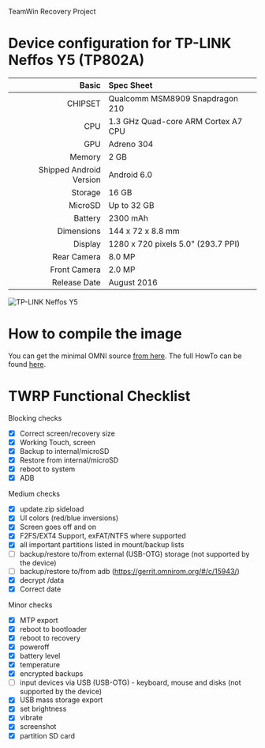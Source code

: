 TeamWin Recovery Project

Device configuration for TP-LINK Neffos Y5 (TP802A)
=====================================

Basic   | Spec Sheet
-------:|:-------------------------
CHIPSET | Qualcomm MSM8909 Snapdragon 210
CPU     | 1.3 GHz Quad-core ARM Cortex A7 CPU
GPU     | Adreno 304
Memory  | 2 GB
Shipped Android Version | Android 6.0
Storage | 16 GB
MicroSD | Up to 32 GB
Battery | 2300 mAh
Dimensions | 144 x 72 x 8.8 mm
Display | 1280 x 720 pixels 5.0" (293.7 PPI)
Rear Camera  | 8.0 MP
Front Camera | 2.0 MP
Release Date | August 2016

![TP-LINK Neffos Y5](http://www.neffos.com/res/upfile/product/20160830092414.png "TP-LINK Neffos Y5")

How to compile the image
=====================================
You can get the minimal OMNI source [from here](https://github.com/minimal-manifest-twrp/platform_manifest_twrp_omni).
The full HowTo can be found [here](https://forum.xda-developers.com/showthread.php?t=1943625).

TWRP Functional Checklist
=====================================

Blocking checks
- [x] Correct screen/recovery size
- [x] Working Touch, screen
- [x] Backup to internal/microSD
- [x] Restore from internal/microSD
- [x] reboot to system
- [x] ADB

Medium checks
- [x] update.zip sideload
- [x] UI colors (red/blue inversions)
- [x] Screen goes off and on
- [x] F2FS/EXT4 Support, exFAT/NTFS where supported
- [x] all important partitions listed in mount/backup lists
- [ ] backup/restore to/from external (USB-OTG) storage (not supported by the device)
- [ ] backup/restore to/from adb (https://gerrit.omnirom.org/#/c/15943/)
- [x] decrypt /data
- [x] Correct date

Minor checks
- [x] MTP export
- [x] reboot to bootloader
- [x] reboot to recovery
- [x] poweroff
- [x] battery level
- [x] temperature
- [x] encrypted backups
- [ ] input devices via USB (USB-OTG) - keyboard, mouse and disks (not supported by the device)
- [x] USB mass storage export
- [x] set brightness
- [x] vibrate
- [x] screenshot
- [x] partition SD card
